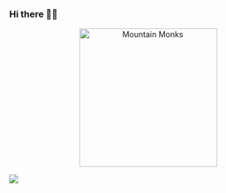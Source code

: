 ### Hi there 👋🏾

<p align="center">
  <img src="https://s3.gifyu.com/images/mountain-monks.md.gif" alt="Mountain Monks" width="250" />
</p>

![](https://visitor-badge.glitch.me/badge?page_id=mchocho.mchocho)

<!--
**mchocho/mchocho** is a ✨ _special_ ✨ repository because its `README.md` (this file) appears on your GitHub profile.

Here are some ideas to get you started:

- 🔭 I’m currently working on ...
- 🌱 I’m currently learning ...
- 👯 I’m looking to collaborate on ...
- 🤔 I’m looking for help with ...
- 💬 Ask me about ...
- 📫 How to reach me: ...
- 😄 Pronouns: ...
- ⚡ Fun fact: ...
-->
